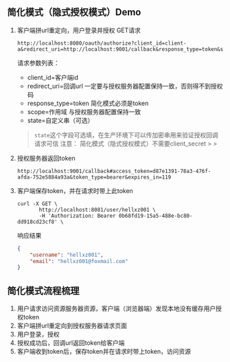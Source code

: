 ## 简化模式（隐式授权模式）Demo
1. 客户端拼url重定向，用户登录并授权
    GET请求
    ```
    http://localhost:8080/oauth/authorize?client_id=client-a&redirect_uri=http://localhost:9001/callback&response_type=token&scope=read_user_info
    ```
    请求参数列表：
    - client_id=客户端id
    - redirect_uri=回调url  一定要与授权服务器配置保持一致，否则得不到授权码
    - response_type=token  简化模式必须是token
    - scope=作用域          与授权服务器配置保持一致
    - state=自定义串（可选）
   
    > `state`这个字段可选填，在生产环境下可以传加密串用来验证授权回调请求可信
    > 注意： 简化模式（隐式授权模式）不需要client_secret                                                                                                                                                                                          >
                                                                                                                                                                                                     >
    
2. 授权服务器返回token
    ```
    http://localhost:9001/callback#access_token=d87e1391-78a3-476f-afda-752e5884a93a&token_type=bearer&expires_in=119
    ```
   
3. 客户端保存token，并在请求时带上此token
   ```
   curl -X GET \
          http://localhost:8081/user/hellxz001 \
          -H 'Authorization: Bearer 0b68fd19-15a5-488e-bc80-dd918cd23cf8' \
   ```
   响应结果
   ```json
   {
       "username": "hellxz001",
       "email": "hellxz001@foxmail.com"
   }
   ```
   
## 简化模式流程梳理
1. 用户请求访问资源服务器资源，客户端（浏览器端）发现本地没有缓存用户授权token
2. 客户端拼url重定向到授权服务器请求页面
3. 用户登录，授权
4. 授权成功后，回调url返回token给客户端
5. 客户端收到token后，保存token并在请求时带上token，访问资源
